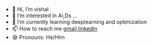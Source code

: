 - 👋 Hi, I’m vishal
- 👀 I’m interested in Ai,Ds ...
- 🌱 I’m currently learning deeplearning and optimization
- 📫 How to reach me [gmail](vishalreddyk36@gmail.com),[linkedin](linkedin.com/in/vishal-reddy-k-bab178337)
- 😄 Pronouns: He/Him

<!---
vishal36-pop/vishal36-pop is a ✨ special ✨ repository because its `README.md` (this file) appears on your GitHub profile.
You can click the Preview link to take a look at your changes.
--->
